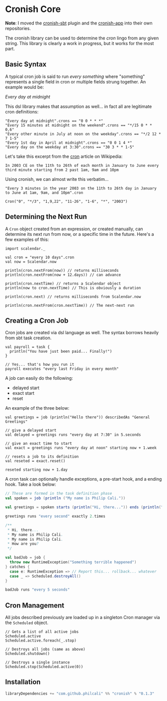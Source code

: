 # Cronish Core

**Note**: I moved the [cronish-sbt](https://github.com/philcali/cronish-sbt) 
plugin and the [cronish-app](https://github.com/philcali/cronish-app) into 
their own repositories.

The cronish library can be used to determine the *cron* lingo from any given
string. This library is clearly a work in progress, but it works for the most part.

## Basic Syntax

A typical cron job is said to run *every something* where "something" represents
a single field in cron or multiple fields strung together. An example would be:

*Every day at midnight*

This dsl library makes that assumption as well... in fact all are legitimate cron definitions:

    "Every day at midnight".crons == "0 0 * * *"
    "Every 15 minutes at midnight on the weekend".crons == "*/15 0 * * 0,6"
    "Every other minute in July at noon on the weekday".crons == "*/2 12 * 7 1-5"
    "Every 1st day in April at midnight".crons == "0 0 1 4 *"
    "Every day on the weekday at 3:30".crons == "30 3 * * 1-5"

Let's take this excerpt from the [cron] article on Wikipedia:

    In 2003 CE on the 11th to 26th of each month in January to June every third minute starting from 2 past 1am, 9am and 10pm

Using cronish, we can almost write this verbatim...

    "Every 3 minutes in the year 2003 on the 11th to 26th day in January to June at 1am, 9am, and 10pm".cron

    Cron("0", "*/3", "1,9,22", "11-26", "1-6", "*", "2003")

## Determining the Next Run

A `Cron` object created from an expression, or created manually, can determine its next run from now, or a 
specific time in the future. Here's a few examples of this:

    import scalendar._

    val cron = "every 10 days".cron
    val now = Scalendar.now

    println(cron.nextFrom(now)) // returns milliseconds
    println(cron.nextFrom(now + 12.days)) // can advance

    println(cron.nextTime) // returns a Scalendar object
    println(now to cron.nextTime) // This is obviously a duration

    println(cron.next) // returns milliseconds from Scalendar.now

    println(cron.nextFrom(cron.nextTime)) // The next-next run

## Creating a Cron Job

Cron jobs are created via dsl language as well. The syntax borrows heavily from
sbt task creation.

    val payroll = task {
      println("You have just been paid... Finally!")
    }

    // Yes... that's how you run it 
    payroll executes "every last Friday in every month"

A job can easily do the following:

  * delayed start
  * exact start
  * reset

An example of the three below:

    val greetings = job (println("Hello there")) describedAs "General Greetings"

    // give a delayed start
    val delayed = greetings runs "every day at 7:30" in 5.seconds

    // give an exact time to start
    val exact = greetings runs "every day at noon" starting now + 1.week

    // resets a job to its definition 
    val reseted = exact.reset()

    reseted starting now + 1.day

A cron task can optionally handle exceptions, a pre-start hook, and a ending hook.
Take a look below:

```scala
// These are formed in the task definition phase
val spoken = job (println ("My name is Philip Cali."))

val greetings = spoken starts (println("Hi, there...")) ends (println("How are you?"))

greetings runs "every second" exactly 2.times

/**
 * Hi, there...
 * My name is Philip Cali.
 * My name is Philip Cali.
 * How are you?
 */

val badJob = job {
  throw new RuntimeException("Something terrible happened")
} catches {
  case e: RuntimeException => // Report this... rollback... whatever
  case _ => Scheduled.destroyAll()
}

badJob runs "every 5 seconds"
``` 

## Cron Management

All jobs described previously are loaded up in a singleton Cron manager 
via the `Scheduled` object.

    // Gets a list of all active jobs
    Scheduled.active
    Scheduled.active.foreach(_.stop)
    
    // Destroys all jobs (same as above)
    Scheduled.shutdown()

    // Destroys a single instance
    Scheduled.stop(Scheduled.active(0))

## Installation

```scala
libraryDependencies += "com.github.philcali" %% "cronish" % "0.1.3"
```

[cron]: http://en.wikipedia.org/wiki/Cron#Examples_2
